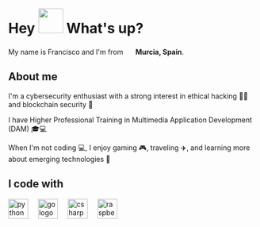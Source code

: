<h1> Hey <img src="https://emojis.slackmojis.com/emojis/images/1577305505/7373/hand_wave.gif?1577305505" width="50" /> What's up?</h1>

<p> My name is Francisco and I'm from <img src="https://cdn-icons-png.flaticon.com/128/197/197593.png" width="17" /> <b>Murcia, Spain</b>. </p>


## About me
<p>I'm a cybersecurity enthusiast with a strong interest in ethical hacking 🕵️‍♂️ and blockchain security 🔐</p>
<p>I have Higher Professional Training in Multimedia Application Development (DAM) 🎓💻</p>
<p>When I'm not coding 💻, I enjoy gaming 🎮, traveling ✈️, and learning more about emerging technologies 🚀</p>


## I code with
<div align="left">
  <img src="https://cdn.jsdelivr.net/gh/devicons/devicon/icons/python/python-original.svg" height="40" alt="python logo"  />
  <img width="12" />
  <img src="https://cdn.jsdelivr.net/gh/devicons/devicon/icons/go/go-original.svg" height="40" alt="go logo"  />
  <img width="12" />
  <img src="https://cdn.jsdelivr.net/gh/devicons/devicon/icons/csharp/csharp-original.svg" height="40" alt="csharp logo"  />
  <img width="12" />
  <img src="https://cdn.jsdelivr.net/gh/devicons/devicon/icons/raspberrypi/raspberrypi-original.svg" height="40" alt="raspberrypi logo"  />
  
</div>

